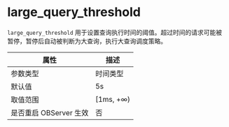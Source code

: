 large_query_threshold
==========================================

`large_query_threshold` 用于设置查询执行时间的阈值。超过时间的请求可能被暂停，暂停后自动被判断为大查询，执行大查询调度策略。

|      **属性**      |   **描述**   |
|------------------|------------|
| 参数类型             | 时间类型       |
| 默认值              | 5s         |
| 取值范围             | \[1ms, +∞) |
| 是否重启 OBServer 生效 | 否          |
